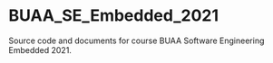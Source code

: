 # BUAA_SE_Embedded_2021
Source code and documents for course BUAA Software Engineering Embedded 2021.
